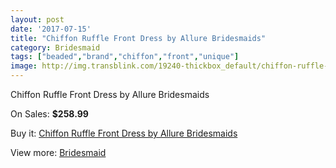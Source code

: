```yaml
---
layout: post
date: '2017-07-15'
title: "Chiffon Ruffle Front Dress by Allure Bridesmaids"
category: Bridesmaid
tags: ["beaded","brand","chiffon","front","unique"]
image: http://img.transblink.com/19240-thickbox_default/chiffon-ruffle-front-dress-by-allure-bridesmaids.jpg
---
```

Chiffon Ruffle Front Dress by Allure Bridesmaids

On Sales: **$258.99**
<a href="https://www.transblink.com/en/bridesmaid/6019-chiffon-ruffle-front-dress-by-allure-bridesmaids.html"><amp-img layout="responsive" width="600" height="600" src="//img.transblink.com/19240-thickbox_default/chiffon-ruffle-front-dress-by-allure-bridesmaids.jpg" alt="Chiffon Ruffle Front Dress by Allure Bridesmaids 0" /></a>
<a href="https://www.transblink.com/en/bridesmaid/6019-chiffon-ruffle-front-dress-by-allure-bridesmaids.html"><amp-img layout="responsive" width="600" height="600" src="//img.transblink.com/19241-thickbox_default/chiffon-ruffle-front-dress-by-allure-bridesmaids.jpg" alt="Chiffon Ruffle Front Dress by Allure Bridesmaids 1" /></a>

Buy it: [Chiffon Ruffle Front Dress by Allure Bridesmaids](https://www.transblink.com/en/bridesmaid/6019-chiffon-ruffle-front-dress-by-allure-bridesmaids.html "Chiffon Ruffle Front Dress by Allure Bridesmaids")

View more: [Bridesmaid](https://www.transblink.com/en/4-bridesmaid "Bridesmaid")